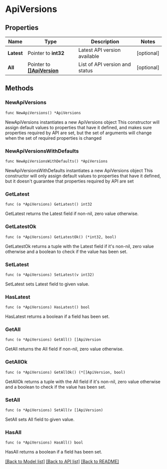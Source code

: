# ApiVersions

## Properties

Name | Type | Description | Notes
------------ | ------------- | ------------- | -------------
**Latest** | Pointer to **int32** | Latest API version available | [optional] 
**All** | Pointer to [**[]ApiVersion**](ApiVersion.md) | List of API version and status | [optional] 

## Methods

### NewApiVersions

`func NewApiVersions() *ApiVersions`

NewApiVersions instantiates a new ApiVersions object
This constructor will assign default values to properties that have it defined,
and makes sure properties required by API are set, but the set of arguments
will change when the set of required properties is changed

### NewApiVersionsWithDefaults

`func NewApiVersionsWithDefaults() *ApiVersions`

NewApiVersionsWithDefaults instantiates a new ApiVersions object
This constructor will only assign default values to properties that have it defined,
but it doesn't guarantee that properties required by API are set

### GetLatest

`func (o *ApiVersions) GetLatest() int32`

GetLatest returns the Latest field if non-nil, zero value otherwise.

### GetLatestOk

`func (o *ApiVersions) GetLatestOk() (*int32, bool)`

GetLatestOk returns a tuple with the Latest field if it's non-nil, zero value otherwise
and a boolean to check if the value has been set.

### SetLatest

`func (o *ApiVersions) SetLatest(v int32)`

SetLatest sets Latest field to given value.

### HasLatest

`func (o *ApiVersions) HasLatest() bool`

HasLatest returns a boolean if a field has been set.

### GetAll

`func (o *ApiVersions) GetAll() []ApiVersion`

GetAll returns the All field if non-nil, zero value otherwise.

### GetAllOk

`func (o *ApiVersions) GetAllOk() (*[]ApiVersion, bool)`

GetAllOk returns a tuple with the All field if it's non-nil, zero value otherwise
and a boolean to check if the value has been set.

### SetAll

`func (o *ApiVersions) SetAll(v []ApiVersion)`

SetAll sets All field to given value.

### HasAll

`func (o *ApiVersions) HasAll() bool`

HasAll returns a boolean if a field has been set.


[[Back to Model list]](../README.md#documentation-for-models) [[Back to API list]](../README.md#documentation-for-api-endpoints) [[Back to README]](../README.md)


